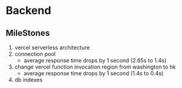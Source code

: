 # Backend
## MileStones
1. vercel serverless architecture
2. connection pool
    - average response time drops by 1 second (2.65s to 1.4s)
3. change vercel function invocation region from washington to hk
    - average response time drops by 1 second (1.4s to 0.4s)
4. db indexes